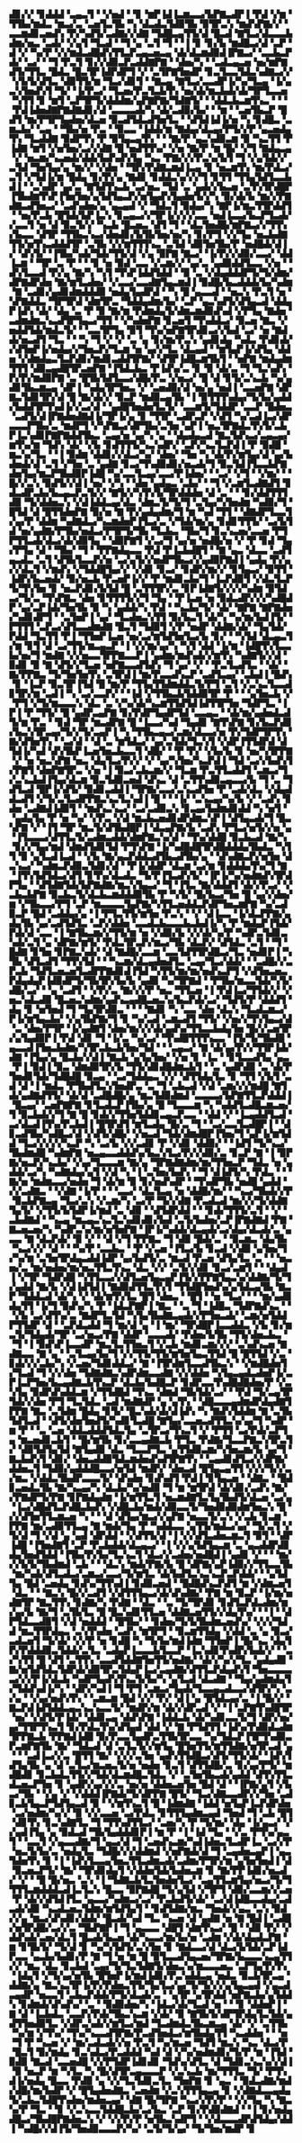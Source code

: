 ▟▊▞▞▝▊▟▟▟▝▃▄▃▜▝▝▞▅▟▝▝▊▝▆▛▐▟▐▃▆▃▃▞▙▛▇▃▟▛▐▝▛▟▝▞▆▝▜▜▙▞▆▟▃▝▆▃▞▃▝▃▅▜▃▜▙▝▚▝▟▃▟▃▜▟▉▜▙▝▉▜▛▃▚▝▆▟▚▛▇▞▞▝▃▃▆▟▊▃▅▟▚▝▛▞▚▟▜▞▃▟▇▞▞▟▇▝▜▟█▃▄▜▜▞▟▝█▃▟▝▇▜▃▞▟▃▃▃▙▟▆▞▅▃▝▃▟▞▝▞▄▜▝▜▃▟▝▝▜▝▄▝▃▜▝▜▝▝▐▝▊▝▊▞▙▝▆▟█▃▞▟▝▃▛▝▟▝▞▝▚▞▛▝▞▞▆▟▃▟█▟▚▜▜▃▛▃▄▃▅▃▄▝▟▞▟▃▆▟▉▟▐▛▇▃▞▝▃▃▙▃▛▟▞▝▃▞▝▝▜▝▛▃▜▝▊▞▞▟▉▃▛▃▟▟▇▛▇▝▝▟▅▞▚▝▝▃▟▃▄▃▅▝▅▞▆▛▇▟▜▞▜▜▃▝█▟▃▝█▃▜▛▐▟▛▟▛▜▝▞▝▃▜▛▇▜▅▟▛▝▊▃▜▃▃▜▟▃▚▟▇▃▞▞▝▞▙▜▞▟▜▃▝▟▉▜▜▞▆▝▜▃▞▟▊▜▝▝▇▃▄▝▇▜▃▞▃▃▟▛▐▞▚▞▜▃▄▝▐▞▄▃▚▜▅▟▚▜▝▜▞▝▐▞▛▃▞▝▜▃▅▞▛▃▜▃▙▜▚▝▅▞▟▞▆▃▙▟▞▟▞▜▛▜▃▃▅▝▚▜▜▝▊▝▆▜▝▃▛▜▛▜▞▟▟▟▆▞▄▛▇▛▇▞▜▟▇▜▞▝▝▟▟▃▙▃▆▜▚▃▝▝▝▝▛▟▐▟▅▟▇▛▇▟▇▟▊▞▟▝▃▃▃▃▟▞▚▝▟▞▃▟▉▞▙▞▝▝▆▝▝▃▅▜▙▃▛▝█▟▜▝▆▞▛▜▛▜▄▟▅▞▟▃▅▝▉▃▟▜▟▃▟▜▅▜▃▝▝▟▜▟▐▟▐▞▅▝▚▝▊▟█▃▝▃▆▃▙▞▝▃▄▝▝▜▙▞▅▝▛▃▝▝▉▃▃▝▐▟▟▞▆▝▇▟▄▞▟▃▄▞▛▜▞▞▛▝▄▃▅▟▄▜▚▝▜▃▟▟▇▝▉▟▛▜▚▝▛▝▉▜▄▃▄▜▚▝▝▝▇▞▛▝▄▃▚▟▉▃▆▝▉▝▚▃▜▜▝▛▐▟▇▝▆▜▝▞▅▜▅▞▃▞▞▟▇▝█▝▅▟▜▜▚▞▝▞▅▝▇▞▛▝▆▝█▞▝▞▜▝▇▟▄▃▄▝▞▝▅▃▆▞▚▃▅▟▞▟▟▞▙▟▚▟▚▜▄▝▚▃▝▛▇▞▞▞▛▃▚▞▙▜▝▜▝▞▄▜▟▞▞▃▜▟▝▜▅▜▄▞▄▝▆▞▞▝▞▟▅▝▝▜▛▞▛▟▇▃▆▟▐▃▄▝▊▝▅▃▆▜▚▝▆▞▛▟▃▞▃▜▝▞▜▟▐▞▆▝█▟▄▝▊▞▛▞▄▝▇▟▊▝▊▟▟▃▚▞▞▞▜▝▊▜▜▝▜▜▄▜▟▜▃▃▙▟▐▝▝▃▚▟▛▝▄▞▃▝▇▜▟▜▚▃▙▝▃▞▅▃▝▜▟▝▃▝▄▟▞▞▙▃▅▝▃▜▚▜▛▟█▛▐▜▙▟▆▜▚▛▐▜▅▜▅▞▄▜▟▜▄▃▛▞▅▜▄▟▚▜▄▟▅▜▞▞▚▝▉▞▟▞▙▝▆▞▞▛▇▟▇▃▟▜▅▃▞▝▃▟▚▟▅▞▄▝▄▃▄▟▝▞▝▜▟▃▜▝▉▟▄▞▚▝▇▛▐▞▆▃▜▜▛▟▟▜▝▝▅▞▛▃▙▝█▜▟▞▙▛▐▃▚▝▊▃▄▃▞▞▜▛▐▞▞▞▞▃▃▝▅▟▐▃▃▞▙▃▛▜▃▟▞▞▃▃▜▝▅▝▟▝▉▃▜▞▞▝▚▃▙▝█▃▅▃▝▟▜▝▜▝▝▟▃▜▅▟█▞▆▛▇▃▞▞▜▜▚▞▙▃▃▝▟▜▛▝▜▜▙▃▚▃▞▟▅▟▊▞▙▜▙▜▅▞▅▞▚▝▊▞▛▜▝▞▞▜▄▝▅▃▙▟▇▜▜▞▅▜▚▃▟▟▟▜▛▝▃▜▙▝▞▞▆▜▜▜▚▃▝▃▜▟▝▟▉▜▅▜▙▞▛▝▅▟█▟▞▟▐▞▝▟▚▜▞▝▐▜▙▞▚▟▞▜▟▞▜▜▞▟▝▞▄▝▉▛▇▝▇▃▞▝▐▞▛▞▞▟▉▞▃▃▞▝▟▟▐▃▆▝▝▜▛▝▃▝▛▝▝▝▊▝▅▝▉▟▝▃▃▝▞▃▆▞▞▝▄▞▃▝▄▟▉▟▟▜▃▃▝▞▅▝▝▟▚▜▃▃▟▝▛▞▄▝▇▞▚▝▚▜▝▜▚▛▐▟▟▜▟▟▝▝▉▝▃▝▞▟▄▟▟▟▛▜▞▜▞▟▆▞▟▛▇▟▛▟▅▝▇▞▆▜▃▟▅▞▝▞▃▃▞▃▃▟▇▜▄▃▆▟▐▝▉▟█▞▙▃▟▟▟▞▙▞▚▟▆▝▇▝▃▟▊▞▄▟▊▟▆▟▟▟▉▝▅▟▄▜▄▟▛▟▝▝▚▝█▝▄▃▃▟▝▝▅▃▚▝▛▃▜▝▅▝▚▛▇▟▟▃▝▜▛▜▛▟▝▟▆▜▛▃▝▜▟▟▄▟▆▞▙▞▝▃▛▝▄▃▚▟▜▞▟▜▄▃▟▝▟▟▄▛▐▟▚▝▟▞▝▟▄▝▃▝▛▝▉▝▇▞▆▝▛▟▆▟▄▜▞▟▆▃▆▟▉▟▚▟▝▞▛▜▄▝▇▟▅▝▃▟▆▟▆▃▚▃▟▜▛▜▄▃▞▜▜▝▝▞▚▟▅▛▇▝▊▃▅▜▝▜▚▟▟▃▞▝▉▃▅▝▇▃▝▞▅▟▟▜▟▞▆▟▃▜▞▝▝▃▃▜▛▜▄▝▉▜▝▜▚▞▅▛▇▜▛▟▊▃▞▞▙▟▝▃▞▝▅▝▇▟▟▞▅▃▟▜▝▜▃▝▝▝▚▝▜▝▞▝▞▝▃▝▄▝▊▞▆▞▛▃▚▝▄▟▊▟▄▝▚▟▃▝▛▟▊▟▞▞▟▜▅▛▐▞▅▟▄▞▞▜▅▃▛▞▜▃▆▝▅▝▄▞▞▜▃▝▟▃▄▟▝▝▆▜▄▛▐▞▟▜▄▝▟▟▅▝▞▟▆▟▄▃▜▃▛▟▊▞▆▟▊▃▟▟▜▛▇▞▝▟▜▛▐▟█▃▆▜▙▜▝▝▅▛▇▝▆▟▄▟▆▜▜▜▝▟▉▃▄▟█▜▛▃▅▛▇▝▐▜▟▃▙▃▝▛▐▟▚▞▃▝▊▝▉▝▟▞▃▝▜▝▜▃▚▟▚▝▛▞▛▞▆▟▉▛▇▝▃▝█▜▙▜▟▜▃▃▞▟█▞▛▃▝▞▅▃▞▝█▝▟▝▊▜▞▃▚▃▙▝▚▞▄▟▊▜▙▃▆▃▄▝▟▛▐▝▚▟▄▜▛▜▅▃▝▞▝▃▅▟▉▞▟▝▅▞▄▝▅▟▐▝▃▃▅▛▇▝▟▛▇▃▜▟▊▜▛▞▟▝█▝▇▞▟▞▞▝▉▃▛▝▆▟▉▃▄▜▙▝▐▝▉▜▜▜▚▟▄▞▜▞▙▞▄▟▟▞▙▟▟▜▛▜▚▟▐▞▞▃▞▟▝▝▄▟█▜▅▟▅▜▃▜▞▝▃▃▆▜▞▜▟▟▛▝▃▃▛▝█▟▅▃▝▃▟▜▞▟▐▛▇▟▅▟▇▟▐▞▜▛▐▞▄▝▊▝▜▜▛▝▃▟▛▃▛▝▞▟▜▝▚▞▃▟▐▃▞▟▛▃▃▃▛▜▙▞▃▝▆▟▛▜▝▞▚▛▇▃▞▟▛▜▙▞▃▜▅▝▄▛▐▝▅▃▜▛▇▟▃▜▚▜▞▃▙▛▐▃▚▟▊▛▇▛▇▟▟▜▙▃▝▃▄▞▅▝▄▞▚▝▄▝▝▟▄▟▄▃▟▝▇▃▜▟▚▃▞▃▄▃▄▞▆▜▚▞▆▝▜▟▚▝▟▞▝▞▙▝▊▟▜▜▜▞▚▃▚▟▛▞▝▃▛▞▚▃▜▃▛▟▐▝▛▝▉▟█▝▆▃▚▞▜▃▝▝▐▝▉▟▆▝▟▟▊▞▞▟▃▞▚▞▝▟▅▞▝▜▅▝▚▝▟▞▛▞▆▜▄▞▟▝▄▞▙▟▅▟▞▟▝▃▜▝▞▜▅▝▃▝▄▟▇▝▊▃▞▜▚▟▉▟▊▞▅▃▟▞▜▝▉▃▜▟▐▜▃▃▙▛▇▟▅▜▄▞▆▃▛▜▙▟▉▛▐▟█▝▚▞▃▃▜▃▄▞▃▃▞▛▐▟▅▞▝▝▃▞▝▞▜▝▝▞▆▞▝▝█▞▞▃▚▝▉▟▜▞▞▟▐▝▅▞▝▞▚▝▝▟▅▝▄▟▄▃▝▃▙▞▝▝▜▝▞▃▆▜▃▟▇▟▜▝▊▟▃▟▛▃▙▞▙▃▄▃▛▃▜▞▞▝▇▜▞▞▚▜▚▜▞▜▛▟▟▟▅▝▟▝▃▝▝▝▊▞▟▟▜▜▜▟▉▝▜▞▟▟▅▃▚▝▞▟▐▟▟▃▄▞▟▃▝▟▆▃▜▞▜▞▜▝▃▜▄▞▚▜▅▟▆▝▚▟▉▞▜▝█▜▟▝▟▝█▜▜▟▅▛▇▝▉▞▅▝▇▝▛▞▄▟▄▟▆▞▜▝▆▝▚▟▝▜▜▝▝▟▇▟▛▜▃▃▜▞▄▞▛▝▟▟▆▝▚▟▇▟▃▞▚▃▆▟▅▛▐▜▃▞▃▝▞▜▟▞▆▞▄▝▊▟▊▜▜▜▞▝▃▞▙▜▟▝▅▞▄▟▇▞▛▜▙▞▅▟▃▞▛▜▛▜▞▜▙▝▜▃▙▃▝▜▙▞▜▝▊▃▚▃▅▞▃▃▅▝▛▜▛▜▜▃▟▞▟▃▞▟▞▟▉▜▄▝▝▟▉▛▇▜▝▞▃▞▜▝▄▞▅▝▅▟█▞▅▝▞▝▛▝▊▟▝▜▄▞▛▜▄▝▟▝▝▜▙▞▝▜▝▝▛▛▇▟▄▃▃▝▛▟▝▛▐▃▙▟█▜▝▝▇▝▄▃▝▟▃▃▝▃▟▜▄▃▟▃▝▃▜▝▟▜▙▜▃▃▛▞▅▝▃▞▄▜▞▞▅▟▛▜▙▃▞▞▄▟▉▛▇▟▐▝▄▟▄▝▛▞▄▞▞▟▃▜▝▞▆▟▚▝▞▜▟▟█▜▄▞▞▝▞▟▊▝▊▃▞▝▊▟▛▞▆▞▞▝▊▜▄▃▞▝▉▜▜▝▐▟▛▞▙▃▅▟▞▝▉▞▅▃▙▝▛▃▅▛▐▞▞▝▛▝▆▟▊▃▙▞▜▝▐▃▛▟▉▜▝▞▟▃▜▃▛▜▞▜▚▜▅▝▊▝▅▃▛▟▊▞▙▜▟▝█▝▃▜▜▜▛▞▃▝▊▛▐▟▇▜▞▞▞▞▚▟▆▝▉▜▟▃▞▜▞▃▝▜▚▛▇▃▝▟▅▝▊▜▜▜▜▞▞▜▝▜▄▝▝▛▐▃▅▝▅▝▉▟▃▟▛▞▞▞▚▟█▟▛▝▄▞▃▛▐▟▞▜▅▜▙▝▉▝▚▝▄▟▟▞▚▝▛▟▝▝▚▃▙▞▜▞▝▟▞▝▇▛▇▝▇▛▇▟▅▞▚▟▊▟▛▜▝▝▃▜▅▛▐▝▄▞▝▜▃▟▅▃▚▜▜▝▉▞▙▃▜▝▟▞▚▝▚▞▆▞▙▟▐▜▞▝▛▜▜▜▝▃▛▃▞▟▜▃▃▟▆▟▇▝█▃▜▝▜▟▉▜▝▞▛▝▅▟▛▝▟▟▇▞▟▞▝▜▄▜▟▞▛▟▟▝▜▃▜▜▝▛▐▝▜▜▅▛▐▃▅▝▅▞▃▞▆▜▟▜▅▜▃▞▙▝▊▞▝▝▚▜▟▝▟▃▄▃▜▞▆▝▊▜▝▟▝▃▞▜▜▞▆▃▄▃▛▝▐▝▞▞▆▞▄▞▚▝▚▜▝▟▟▝▐▞▆▝▐▟█▜▚▜▃▃▙▞▅▞▜▝▆▟▇▝▞▞▅▃▃▜▛▛▇▃▃▛▐▝▄▟▆▞▆▟▚▟▞▞▆▜▚▝▚▟▇▜▞▞▟▝▉▟▊▝▉▝▇▝▟▜▞▞▜▃▅▝▅▛▇▃▃▟▜▟▚▝▜▝▄▞▝▞▝▝▛▃▜▃▟▜▃▝▝▟▞▝▇▞▛▛▇▃▝▜▞▜▅▜▅▜▚▝▃▜▛▟▐▝▆▞▛▃▃▟▚▃▛▝▃▟▜▃▄▞▝▃▙▟▐▝█▟▚▝▊▝▐▃▛▝▉▃▜▛▐▜▟▝█▝▆▞▛▝▜▜▄▜▜▟▆▟▟▃▜▞▛▜▝▃▜▝▞▃▚▃▜▃▃▟▊▜▛▞▆▝▃▟▐▝▚▝▃▞▃▃▛▞▝▝▐▟▝▞▜▜▙▃▙▜▟▟▉▜▛▝▛▝▝▝▄▜▅▃▙▝▞▝▛▜▝▞▜▞▆▃▃▃▚▝▟▃▝▃▝▞▚▞▟▞▚▃▆▜▜▟▜▟▐▟▜▜▛▜▅▝▜▟▛▜▃▝▐▛▐▝▛▝▜▜▞▝█▝▄▟▛▃▄▛▇▝▊▞▛▟▛▜▄▟▛▜▟▝▃▃▄▃▝▝▟▞▆▞▄▟▅▟▃▟▜▞▆▝▛▃▝▝▊▟▝▜▛▝▆▃▟▛▇▝█▝▐▃▃▞▚▟▝▜▄▟▊▝▇▜▚▛▇▝▊▞▙▃▛▟▊▞▙▃▚▜▛▃▄▞▜▞▞▜▞▃▄▛▐▝▚▝▜▜▙▃▄▃▞▃▆▞▟▃▃▞▅▝▛▞▜▟▛▜▛▜▚▝▇▞▟▜▅▜▚▝▝▃▞▟▝▝▟▝▃▝▆▜▟▃▞▝▄▞▃▜▟▞▜▃▚▜▝▞▟▛▐▜▜▟▛▟▝▟▜▟▐▞▚▟▝▟▚▜▙▛▐▃▅▜▅▃▙▃▃▜▝▟█▞▝▝▛▝▛▞▝▞▙▞▙▝▊▝▅▞▚▜▛▛▇▝▞▝▅▝▅▃▚▛▇▝▅▃▝▟▄▜▃▞▛▞▞▝▞▝▄▞▚▜▅▞▚▃▛▟▐▝▜▟▝▃▞▞▙▟▚▜▞▛▇▜▝▟▅▛▇▜▛▃▝▞▅▝▐▝▉▃▞▃▙▃▆▞▞▝▜▃▆▝▛▃▜▜▃▟▟▜▝▃▆▃▞▜▞▃▚▃▙▟▐▜▄▞▟▃▆▝▉▃▜▟▉▃▅▟▝▟▚▃▝▟▝▃▜▜▚▟▉▃▄▃▃▞▙▝▜▝▃▝▜▟▜▃▟▝█▛▐▞▟▜▞▝▉▟▊▃▟▟▐▝▜▛▇▞▃▃▞▃▚▃▟▜▅▝▛▝▃▟▞▟▃▝▞▟▄▟▟▃▟▜▝▞▜▞▃▜▃▟▛▛▇▃▚▃▜▃▚▟▐▝█▝▝▝▐▞▝▃▚▃▄▞▚▞▙▝▞▝▃▟▚▝▊▟▅▝▃▟▇▟▐▟▉▜▝▝▆▟▚▃▚▃▞▝▃▞▃▟▉▃▚▝▊▃▄▞▙▟▆▟▊▟▟▝▚▝▅▜▝▝▄▟▄▜▄▝▛▝▅▝▚▞▝▞▛▃▝▞▟▝▆▃▙▃▅▟▊▟▛▟▆▃▚▛▐▝▟▜▄▃▟▞▜▝█▃▚▛▇▝▞▝▐▜▝▜▛▝▆▃▜▞▟▜▙▟█▛▐▝▟▃▄▛▇▞▙▝▃▟▚▝▛▜▃▞▅▜▞▞▅▝▄▝▐▜▃▃▃▞▟▜▜▃▜▞▃▟▆▃▟▟▞▟▆▛▇▃▚▞▟▝▝▜▚▞▟▟█▝▉▃▙▃▟▝▇▞▚▝▊▞▞▜▄▞▆▟▝▟▆▟▜▟▊▜▟▝▛▜▚▛▇▝▐▞▚▟█▟█▜▛▟█▟▟▟▄▜▙▟▃▝▚▜▜▝▉▝▄▜▃▟▐▃▟▝▝▞▙▝▇▞▄▃▛▟▟▃▟▜▙▃▟▜▙▞▄▝▝▟▚▟▇▃▛▞▅▜▅▝▟▃▚▃▞▝▚▟▆▃▛▟▉▃▜▟▊▞▟▝▝▛▐▞▟▟▛▝▟▃▆▝▃▞▆▝▊▟▟▟▄▜▚▞▜▝▇▝▐▜▚▜▟▜▟▃▞▟▜▝▊▜▚▞▟▃▟▃▝▜▞▛▐▜▃▟▚▜▞▝▐▛▐▞▚▞▅▟▆▟▚▜▛▟▛▜▄▝▝▟▜▟▇▜▟▞▙▛▇▟▇▞▆▃▚▜▄▃▞▝▜▝▐▜▃▝▇▞▟▟▟▜▝▟▞▞▛▃▞▝▞▃▙▃▙▛▇▝▉▃▙▃▜▞▟▃▙▃▆▟▟▟▉▜▙▝▛▝▚▜▞▝█▞▙▃▞▜▅▝█▝▄▞▞▟▅▞▆▝▞▜▙▃▃▞▛▜▝▃▛▝▆▃▃▃▃▜▄▛▇▞▚▜▜▃▅▟▟▃▛▟▛▜▅▃▆▛▇▝▚▞▃▟▉▃▛▝█▟▝▃▟▟▄▞▄▝▐▝▛▜▃▜▜▞▆▜▅▝▛▃▚▝▝▞▝▟▐▃▃▝▐▞▟▃▛▛▇▞▄▟▄▜▙▝▄▞▃▟▜▟▜▃▝▃▛▞▟▟▅▝▃▃▟▃▙▃▃▃▙▃▙▟▐▞▚▝▛▝▆▟▄▛▐▜▟▞▛▟▞▟▝▃▃▝▐▝▇▜▙▃▆▞▞▜▜▞▆▝▅▝▞▟▉▞▙▝▞▞▟▞▚▞▛▝▚▟▛▃▜▟▊▃▚▟▞▃▜▝▄▝▟▛▇▞▆▜▞▝▛▟▃▜▛▃▛▞▆▃▞▜▙▝▟▃▛▞▝▟▜▟▃▝▃▜▝▝▜▝█▟▇▝▊▜▅▝▊▛▇▃▚▟▞▝▟▝▇▟█▞▃▃▆▝▃▃▜▟▜▜▛▟█▃▞▜▃▝▅▟▊▛▐▝▚▜▙▝▟▜▃▟▜▝▜▜▚▜▟▝▝▝▚▃▆▞▟▃▄▟▅▟▜▃▝▃▄▞▜▃▞▟▟▞▝▝▃▟█▞▞▃▛▃▙▝▜▟▜▃▅▃▅▜▃▟▛▛▇▟▊▟▐▜▟▝▚▜▜▞▆▞▆▞▅▟▚▃▛▜▝▞▟▜▅▃▅▃▛▟▄▟▄▛▐▟▉▟▛▜▞▜▙▜▛▞▙▞▙▝▄▟▉▝▚▞▜▛▇▟▝▝▛▜▙▞▆▃▃▜▟▞▚▜▞▟█▞▃▞▝▝▄▝▃▟▜▝▝▞▛▞▃▝▇▞▞▞▛▝▅▃▝▜▜▃▅▝▐▝▛▟▐▃▞▜▜▟▞▞▝▞▅▃▚▟▃▟▉▝█▃▅▃▚▟▆▞▄▟▚▃▄▟█▃▅▃▚▞▙▃▛▟▞▃▞▝▜▟▜▞▛▝▟▟▟▜▝▟▄▝▊▝▅▜▅▟▝▜▝▜▄▜▛▟▉▃▝▝▝▝▇▟▊▝▚▝▃▃▝▟▅▝▟▃▚▝▜▃▟▃▆▃▞▛▐▞▆▜▄▃▙▞▝▞▄▜▙▛▇▞▜▝▊▝▚▞▃▟▝▃▆▃▟▜▝▜▜▞▝▞▅▞▞▜▚▜▄▃▞▟▝▃▝▟▅▞▛▜▛▝▐▞▄▟▇▜▝▟▅▞▆▞▞▞▟▞▄▟▚▞▜▜▃▃▙▟▄▜▅▝█▞▞▃▅▜▛▞▄▜▄▟▉▛▐▝▛▟▝▟▊▝▜▝▐▞▃▝▚▞▃▞▝▜▚▟█▜▜▜▚▃▃▝▐▜▞▜▞▜▙▟█▝▄▃▃▟▐▜▅▃▙▟▆▞▚▜▛▃▙▃▙▜▅▞▜▟▝▝▝▃▄▃▞▝▇▝▟▞▄▞▛▞▞▜▜▛▐▟▞▟▇▝▐▜▄▞▄▝█▃▙▞▞▟▐▝▇▃▙▝▄▜▄▜▅▞▝▞▅▝▊▝▐▃▝▝▊▜▃▃▟▜▄▝▄▃▝▛▐▝▉▟▐▝▉▃▝▟▆▟▉▜▛▞▙▝▜▜▞▟▊▟█▟▆▃▙▜▝▝▃▝▄▟▛▟▉▝▃▝▟▞▛▜▅▟▊▜▟▞▜▟█▟█▝▉▃▄▝▝▃▞▜▟▟▄▃▝▞▞▝▟▜▜▟▄▜▃▝▊▝▜▜▝▞▙▜▝▃▟▝▟▝▐▝▆▟▃▝▛▜▙▟▜▃▚▜▅▟▛▃▝▃▝▜▝▃▙▃▟▝▞▟▝▃▆▞▞▞▆▟█▝▇▜▟▞▄▟▇▟▜▜▞▝▟▞▟▝▃▟█▟█▞▄▝▆▃▜▟▉▟▆▟▝▃▃▃▃▞▙▛▇▜▜▃▛▟▟▟▐▝█▃▄▞▝▃▅▛▇▛▇▝▊▜▃▟▃▛▐▜▙▞▄▝█▝▜▃▃▃▆▝▚▝▚▟▟▜▃▟█▃▆▃▅▞▜▝▉▃▙▟▞▞▜▝▇▝█▝▊▟▞▞▜▜▅▜▟▟▊▃▄▃▛▃▃▝▝▟▟▝▞▝▐▃▄▟▟▜▃▟▝▃▞▟▃▟▐▜▚▞▛▃▙▟▐▝█▜▛▟▜▝▆▜▃▟▄▝█▞▃▝▜▝▝▃▞▃▃▜▃▟█▛▐▝▝▟▊▃▟▜▙▞▚▟█▃▞▟▝▞▟▜▞▟█▞▝▞▅▃▟▝▜▟▞▟▆▟█▛▐▜▅▞▜▝▄▛▐▞▆▜▟▟▝▜▃▞▞▞▞▞▚▃▛▝▚▝▃▞▙▝▞▞▃▟▊▝▛▝▞▟▊▝▟▟▉▞▝▝▐▟▜▝▜▞▚▃▞▜▙▟▆▟█▝▚▟▆▛▇▝▅▃▄▃▃▟▟▟▚▞▙▃▚▜▃▞▛▞▞▟▉▞▃▝▊▃▛▝▇▝▐▝▉▛▇▞▅▃▛▞▚▃▙▞▝▞▄▞▜▃▃▃▆▝▇▞▄▝▜▛▇▟▇▟▆▞▆▞▜▜▅▃▛▝▜▟▃▝▅▝▄▟▟▞▃▞▚▝▚▟▇▟▄▞▄▜▝▞▟▝▚▝▐▝▃▜▅▞▙▟▚▝▝▜▝▟▐▟▜▞▚▝▛▟▃▝▝▝▇▞▅▝▆▟▆▃▃▞▅▟▅▝▜▝▟▞▆▝▉▝▊▞▅▟▚▟▛▝▝▜▚▟▛▜▙▝▅▟█▝▄▟▟▝▞▞▃▟▇▃▝▝▞▟▇▝▐▞▛▝▝▝▃▃▞▝▟▃▜▃▄▝▅▝▟▟█▞▆▞▝▝▚▃▞▜▙▟▞▞▛▝▉▃▙▛▇▃▄▝▜▃▞▃▚▝▞▃▆▞▚▝▃▞▛▝▜▞▞▟▇▝▛▃▟▃▟▝▆▞▞▞▜▞▟▟▇▜▄▜▞▝▞▜▜▞▙▜▟▛▐▞▆▟▝▃▝▟▉▝▝▟▜▟▛▟▟▝▝▝▊▟▞▜▜▜▞▃▜▝▝▞▝▃▙▟▇▟▝▝▚▃▄▝▆▃▄▃▚▃▜▃▚▟▊▟▊▞▙▟▝▃▜▞▙▟▅▞▃▛▐▛▇▟▇▟▝▛▇▝▇▃▅▃▅▞▚▝▚▟▛▃▚▞▆▞▅▜▅▛▇▝▐▛▐▞▚▟▟▞▟▃▄▟▞▃▞▟▄▞▟▃▟▞▃▝▄▃▃▝▇▝▟▃▛▟▞▝▉▝▞▝▝▟▝▞▜▝▛▛▇▃▝▜▝▟▉▝█▟▞▃▝▝▉▃▆▃▝▟▄▜▙▝▚▃▞▞▞▝▟▝▝▝▚▞▛▝▃▃▙▃▝▝▛▝▞▃▅▝▐▜▃▞▙▝▊▃▟▝▞▟▉▝▄▜▅▞▜▞▚▞▆▝▃▜▅▜▛▟▄▃▟▟▐▟▛▝▄▞▙▟▜▞▃▝▆▃▟▝▛▃▅▝▟▜▄▜▃▝▃▝▝▝▅▃▅▞▃▝▆▞▅▟▅▞▆▞▅▃▜▜▃▜▚▃▝▟▃▝▞▞▝▃▜▞▞▟▊▝▊▃▞▃▆▜▝▝▝▟▄▟▐▝▞▜▛▝▜▟▛▟█▝▚▜▜▃▃▞▞▟▜▃▅▜▄▃▄▛▐▜▞▞▛▛▇▜▄▃▚▞▟▟▇▞▜▞▜▞▄▟▟▝▇▞▙▝▞▟▐▟▜▟▐▝▇▟▉▟▜▜▃▜▚▜▝▜▜▟█▜▅▟▚▞▄▜▟▃▄▜▙▝▇▃▛▝▜▟▟▃▟▝▟▞▚▝▞▝▟▞▆▜▚▜▃▝█▜▝▟▅▃▝▝█▜▝▝▅▝▜▃▞▝▝▝▆▞▄▟▊▟▄▜▜▝▐▞▜▝▉▟▚▞▚▝▛▝▐▟▃▛▇▛▐▝▇▃▝▝▃▝▜▝▐▟█▃▝▜▟▛▇▟▚▃▝▝▝▞▙▝▃▞▟▜▚▞▃▝▇▟▛▜▃▜▟▝▚▜▄▜▙▟▇▃▄▟▞▞▛▜▅▃▟▞▝▃▆▞▅▜▟▟▛▜▜▟▛▝▟▝▝▃▛▟▃▟▟▝▜▝▆▞▟▝▄▝▐▝▆▞▝▜▛▟█▛▐▃▃▟▟▃▝▞▙▝▊▞▆▃▜▞▜▟▄▟▞▜▛▝▃▞▅▃▞▛▇▝▟▟▛▝▃▃▃▟▞▝▛▟▅▞▙▜▙▝▜▜▞▟▅▃▙▃▝▝▜▝▐▝▉▟▚▛▐▃▃▟▛▝▆▃▜▃▜▜▅▃▜▝▞▃▙▝▆▟▊▃▆▞▞▞▝▃▚▟▚▃▅▝▇▟▇▃▃▝▇▝▄▝▝▃▜▃▄▞▙▞▜▝▞▞▜▜▞▜▜▞▆▜▅▜▄▃▜▜▟▝█▝█▜▜▟▝▞▃▝▊▟▞▞▞▃▙▞▚▝▞▃▅▞▜▟▊▟▟▃▞▝▇▝▐▜▛▟▆▜▃▃▟▜▙▃▚▝▝▞▆▟█▟▅▜▞▜▃▟▝▜▝▞▞▟▅▝▜▟▇▟▇▃▚▟▛▟▆▃▃▟▇▝▞▞▟▟▅▝▚▜▄▃▄▟▃▟▅▛▐▞▃▛▐▃▛▜▅▞▙▃▄▟▇▃▙▜▚▃▛▝▟▃▙▞▙▟█▃▛▝▊▟▛▃▃▜▚▟█▟█▟▅▞▛▝▞▃▚▜▄▝▉▟▛▟▚▟▟▃▆▝▞▜▜▟█▟▝▜▚▃▝▟▆▟▝▜▙▜▟▞▃▞▝▝▛▟▝▜▞▃▄▜▛▜▟▞▞▟▅▝▛▜▝▜▃▜▟▃▝▃▟▝▆▟▇▟▛▝▄▝▄▜▚▝▝▟█▃▃▃▄▟▆▟▛▟▄▟▇▜▛▛▇▝▇▃▝▃▜▟▆▝█▟▄▝▊▜▞▝█▃▚▟▞▟▞▟▐▟▚▝▚▝▇▟▚▜▟▟▆▝▇▝▃▜▙▜▟▜▃▟▝▝▟▜▞▟▅▜▅▟▜▞▚▟▊▜▃▟█▝▇▜▄▞▃▃▅▃▟▜▜▃▚▞▄▞▜▝▚▟▛▝▆▝▛▝▝▃▝▃▅▝▟▟▃▟▟▟▜▟▃▜▄▝▃▜▛▃▞▜▚▃▜▝▞▝▛▜▜▝▃▞▛▟▞▃▛▜▄▝▆▃▅▟▊▃▙▜▝▝█▞▆▜▙▝▊▞▃▃▄▟▇▃▙▝▛▜▃▝▛▟▇▞▜▃▃▛▇▃▚▜▛▃▜▞▝▟▉▜▟▜▄▜▟▝▇▜▄▟▉▝▟▃▝▜▃▃▛▜▃▝▄▜▜▟▉▃▆▞▚▜▅▃▆▞▙▝▄▞▜▝▇▃▙▟▚▜▝▟▊▞▝▟▅▃▟▟▉▜▟▃▆▟▅▟▚▟▜▛▇▜▚▝▝▃▄▟▊▟▜▃▞▞▟▛▇▞▟▟▅▃▜▝▜▟▉▞▄▟▟▟█▃▃▞▅▜▟▝▆▟▛▞▝▟▅▃▟▝█▜▄▃▄▜▜▝▞▞▞▜▞▞▃▞▆▃▝▞▟▟▃▜▙▟▛▃▃▃▜▞▝▟▚▟▅▝▊▟▚▟▜▝▛▟▐▝▊▜▄▃▅▝▝▟▇▃▝▝█▟▊▃▅▟▃▜▙▝▇▞▚▃▄▞▚▝▟▃▙▞▚▞▅▟▉▝▜▝▆▝▆▜▛▟▝▟▞▟▊▞▃▟▚▝▇▞▞▛▇▟▛▜▞▛▇▝▊▛▇▟▄▟▆▝▐▞▆▜▜▃▜▝▅▃▆▟▇▜▃▜▄▜▙▟▜▞▟▃▅▝▃▞▄▝▐▃▞▟█▟▜▃▛▟█▃▙▟▚▝▞▟█▃▙▞▆▟▞▟▉▃▃▜▞▜▅▟▉▟▉▟▆▜▅▃▚▝█▝▞▞▟▜▅▜▜▃▆▃▅▝▚▝▝▝▟▝▟▜▄▞▆▃▞▞▄▛▇▝▅▃▃▜▞▃▚▝▞▃▙▝▊▃▆▝▛▛▇▝▆▞▃▟▉▜▜▃▄▝▇▝▆▟▞▜▄▝▛▝▚▟▟▃▃▝▄▜▜▞▆▟▃▞▄▞▝▜▞▃▜▝▞▜▞▟▝▜▝▞▟▝▄▝▄▟▝▟▛▟▟▝▝▞▟▜▜▞▟▝▐▝▞▞▟▜▃▟▅▃▆▃▜▝▉▜▝▝▟▛▐▟█▝▐▜▅▟▇▜▝▃▛▝▛▃▙▟▟▞▟▃▄▃▞▝▐▝▞▞▄▜▟▜▄▃▆▝▃▝▄▃▟▟▛▟▊▟▄▜▅▟▜▟▟▝▐▜▙▞▛▞▙▞▜▃▚▃▜▝▟▃▞▞▃▟▅▞▅▟█▟▐▝▄▟▊▝▞▝▝▝▆▞▞▞▙▜▞▜▙▟▆▟▝▃▙▝▝▝▟▃▚▝▆▟▞▛▇▞▙▝█▝▟▛▇▞▄▛▐▟▉▞▞▜▜▃▃▜▙▝▆▞▚▟▞▟▜▃▟▃▞▃▆▃▞▃▃▞▜▞▆▜▃▝▟▞▙▟▜▃▚▃▚▃▛▃▛▟▟▞▝▝▄▜▟▜▄▝█▟▝▃▅▟▄▝▊▟▚▞▜▜▚▟▐▝▊▟▉▃▅▟▝▝█▟█▟▚▃▛▟▜▝▆▝▞▟▆▃▅▜▝▟▃▝▝▝▇▃▚▝█▞▞▃▟▜▝▞▟▜▜▜▄▃▞▟▞▟▚▟▇▞▝▛▇▝▆▝▉▃▛▝▐▞▆▞▅▟▇▜▛▝▇▃▜▜▚▝▊▟▇▞▚▝▛▟▇▝▝▟▃▝▝▃▝▜▞▜▛▟▊▝▊▟▜▃▛▟▃▟▆▞▆▞▄▞▙▝▇▞▜▝▃▜▙▜▃▝█▝█▃▚▟▊▜▜▃▅▝▟▟▇▃▅▜▜▞▞▟▄▜▚▞▝▝▐▝▝▟▛▜▟▃▃▟▉▜▝▞▟▝▅▟▟▟▝▝█▜▙▞▝▝▊▟▅▞▜▞▙▜▙▟▆▃▅▟▚▞▝▞▞▞▜▟▟▝▆▃▜▜▛▟▄▃▝▃▚▜▚▟▅▝▃▟▚▝▆▜▛▜▝▝▉▃▆▜▜▟▄▝▞▟▟▝▃▝▄▝▉▃▞▃▟▃▅▜▝▜▞▟▞▝▞▞▛▝▅▝▊▟█▝▚▝▜▞▙▞▆▟▐▟▆▝▜▜▅▛▐▝█▞▚▃▝▟▄▜▛▞▛▟▟▟▉▃▜▟▟▞▃▜▃▝▃▟▄▛▐▃▃▃▙▜▃▃▛▝▐▃▚▟▊▜▚▟▛▞▙▟▞▞▝▝▃▞▚▜▜▝█▝▟▜▝▃▜▜▚▝▃▃▟▜▟▟▇▜▅▜▜▞▅▟▇▞▝▟▞▞▚▞▞▜▃▝▄▟▄▟▉▝▇▞▅▜▟▜▟▃▜▟▛▟▞▟▉▜▛▃▜▟▄▛▐▃▞▃▄▟▇▞▟▜▜▃▛▟▄▟▚▜▝▜▅▃▃▃▃▃▞▞▞▛▐▞▟▃▙▝▚▟▛▜▄▟▚▜▚▃▜▞▙▞▚▝▄▜▃▟▝▟▃▟▇▝▝▜▄▞▄▟▆▟▄▜▞▜▟▟▚▟▐▞▚▝▝▟▛▞▚▟▐▝▜▝▛▜▝▃▆▃▞▜▄▟▞▜▃▃▄▃▟▃▃▞▟▜▛▞▚▝▃▞▄▝▝▞▄▞▅▟▚▜▚▝▝▃▆▃▆▝█▟▝▞▞▝▛▞▝▟▐▝▄▝█▜▟▃▄▞▃▝▐▝█▞▞▝▇▃▛▟▐▟▜▟▟▃▄▃▚▃▚▃▃▜▞▝▆▟▛▞▆▝▟▞▞▟▛▃▟▝▞▝▐▝▃▛▇▜▚▟█▜▛▝▅▞▝▞▟▜▞▛▐▟▞▝▟▟▊▃▄▝▟▟▚▛▇▝▐▟▟▃▙▝▟▞▚▟▊▃▃▜▞▜▝▟▛▞▅▞▄▞▜▜▛▜▚▃▜▝▊▞▛▟▃▜▚▞▟▜▄▟▝▟▟▝▞▝▇▝▛▜▟▜▜▝▐▟▚▞▛▟▉▟▃▟▆▜▛▛▇▃▙▝▛▛▇▟▐▟█▝▉▞▛▃▃▜▄▟▛▃▜▜▙▜▛▃▃▝▚▞▜▟▃▛▐▜▛▜▚▟▉▃▛▃▆▛▇▜▙▝▇▞▝▜▟▃▟▝▟▝▃▜▃▜▞▞▆▜▄▝█▜▅▜▜▞▆▜▜▟▇▞▅▜▛▃▟▝▄▝▝▝▃▟▐▃▞▞▃▝█▜▜▝▇▞▝▞▞▞▃▜▅▝▄▟▚▜▜▟█▃▞▟▜▞▜▜▞▟▞▝▐▟▚▜▟▜▄▜▙▝▄▝▟▝▃▜▃▞▆▃▅▃▜▞▅▝▅▟▅▝▊▃▜▝▟▜▜▟█▞▃▝▊▞▄▞▛▜▞▝▆▟█▟▊▝▊▃▙▟▃▜▜▞▞▜▟▞▟▃▆▟█▃▜▟▃▝▞▝▃▜▅▜▙▃▟▞▄▟▟▝▟▜▚▜▜▃▟▃▅▃▛▜▅▝▊▝▄▟▛▞▄▞▞▞▃▝▅▞▅▝▟▟▅▃▅▜▅▝█▟▝▟▝▝▐▛▇▞▄▜▝▞▙▃▞▜▙▝▝▞▄▝▞▝▞▟▟▟▐▛▇▟▞▜▞▟▛▛▇▝█▜▞▝▜▃▞▟▇▃▃▟▛▞▞▜▅▝▃▟▊▃▙▜▄▃▛▜▟▜▄▃▟▝▉▝▝▞▆▜▚▃▜▝█▝▐▟▆▟▇▝▐▟▟▝▅▜▄▛▐▃▛▟▛▟▅▝▃▞▅▟▆▞▚▞▞▝▉▝▞▞▃▃▅▝▃▞▛▟▃▝▊▜▜▜▄▟▆▃▄▟▝▜▅▟▝▜▝▃▙▝█▜▝▟▊▜▚▝▊▃▚▟▇▜▃▝▜▝▜▜▚▟▜▜▃▞▝▃▅▞▚▝▛▝▜▞▆▞▝▟▄▝▐▞▄▃▞▝▞▞▄▟▐▜▄▝▄▝▉▟▃▟▝▜▙▜▄▟▟▟▊▛▐▝▆▝▛▝▐▝▐▟▝▜▄▝▝▞▃▝▛▜▚▞▄▃▜▝▝▃▃▜▝▞▄▃▃▟▇▞▜▝▄▃▞▟▝▜▝▃▅▟▚▃▆▞▚▟▐▟▅▃▜▃▟▛▐▃▝▃▞▞▛▝▅▃▜▞▙▞▃▝▅▟▄▜▃▝▜▟█▞▞▞▟▟▆▟▝▞▅▛▇▟▞▟▝▜▝▃▄▟▅▃▄▛▐▝▄▃▜▟▅▜▚▝▊▝▐▝▐▟▚▜▃▃▄▜▅▃▜▜▃▟▆▃▟▞▃▟▆▞▛▜▛▞▆▝▄▜▅▜▅▟▐▝▟▝▉▃▅▃▛▜▞▝▇▞▝▜▛▟▊▟▄▜▝▞▟▟▅▜▟▞▙▟▅▃▆▝▊▝▇▞▛▛▐▟▊▞▅▃▟▞▝▞▝▝█▝█▞▅▃▝▃▚▝▐▝▜▟▇▃▙▜▃▜▅▟▅▜▃▞▝▃▄▜▜▃▆▜▄▞▅▃▞▜▞▜▜▜▜▃▆▟▟▟▃▟▐▃▜▃▚▝█▃▃▝▉▛▇▟█▝▜▞▄▜▟▝▞▜▛▜▝▟▉▞▃▃▆▞▞▃▅▝▛▝▟▞▞▟▜▟▐▜▃▝▄▃▃▞▚▟▆▃▞▃▞▝▛▃▙▟▜▞▟▞▝▃▞▟▐▟█▃▃▟▄▞▃▟▃▟▞▟▉▝▚▃▟▃▅▃▜▟▆▞▆▜▟▜▄▜▝▝▊▟▜▟▇▞▆▃▝▜▅▟▞▞▄▃▝▃▚▝▉▟▞▞▄▝▆▃▞▟▚▟▊▞▟▟▞▝█▃▟▞▚▟▝▜▃▝▚▃▅▝▟▝▄▟▇▝▅▝▇▝█▟▐▝▃▟█▞▅▜▛▟█▞▃▞▞▃▝▜▙▛▇▛▐▝▜▝▄▃▃▃▝▟█▜▝▟▆▜▚▃▞▝█▝▝▟▉▝▛▞▝▞▟▟▚▟▞▃▅▞▟▃▜▝█▃▟▞▙▃▅▝▟▞▚▃▃▞▆▞▙▞▅▝▃▟▆▝▞▟▞▟▄▟▃▛▇▝▆▝▊▜▙▜▞▝▜▞▟▝▊▝▚▞▚▜▟▜▞▃▚▜▅▝▊▝▇▟▃▃▞▟▝▟▃▞▙▜▟▞▃▛▐▟▛▃▃▝▄▃▙▞▙▟▊▞▛▝▇▝▜▝▅▝▆▝█▝▉▜▃▃▟▜▄▃▅▞▜▛▇▞▙▃▃▃▚▃▄▜▜▞▞▝▆▃▝▟▃▝▊▃▙▟▝▃▄▞▜▞▜▃▜▟▇▜▞▟▅▃▚▞▆▃▃▃▅▃▝▃▛▜▄▜▚▜▚▝▐▟▄▜▝▞▜▞▄▞▅▜▙▝█▜▅▛▐▞▆▟▐▟▊▞▛▃▚▟▟▃▄▝▅▟▃▝▉▃▙▜▛▃▄▝▟▟▇▞▄▝▇▃▚▃▜▛▐▞▛▞▛▟▅▃▜▜▞▜▄▜▃▞▄▞▜▞▜▞▞▞▄▜▄▃▄▟▝▞▄▃▟▃▄▟▛▝▅▃▃▜▝▃▙▃▛▟▟▞▛▜▞▟▃▟▞▃▝▝▄▜▛▝▄▜▛▟▟▝▅▛▇▃▙▞▄▜▟▟▚▝▊▟▆▟▞▟▚▟▚▞▝▃▝▝▉▟▉▟▅▞▚▝▐▟▃▞▟▞▜▃▟▝▅▝▝▝▊▝▟▟▅▛▐▝▇▝▟▝▐▃▙▟▃▝▃▃▛▞▛▟▞▜▙▃▚▃▆▝▞▟▞▝▉▝▇▜▙▜▞▟▛▜▛▟▄▜▃▜▟▞▄▟▜▜▅▟▉▜▃▝▞▟▛▃▚▟▞▞▆▜▃▞▆▟▝▜▃▟▆▟▃▜▙▃▆▃▄▝▟▞▝▞▝▃▜▜▙▝▚▞▆▝▞▜▚▞▝▜▚▞▚▃▃▟▜▛▇▞▛▃▟▜▅▟▃▞▆▜▙▟▄▜▜▝▚▃▟▟▅▝▝▝▅▝▜▝▛▝▚▃▅▝▞▝▆▞▃▟▃▟▞▞▅▝▛▃▜▝▚▞▆▃▅▝▜▟▜▝▆▃▚▝▚▃▝▟▃▞▛▝█▃▜▝▉▞▆▟▄▝▊▃▚▟▃▞▛▃▟▟▟▝▚▟▝▟▝▞▚▞▅▟▆▟▊▞▜▞▛▝▆▝▐▜▟▝▉▟▉▝▇▃▟▝▃▃▅▟█▝▞▞▛▜▟▛▐▟▊▟▊▝▜▟▚▞▟▜▃▝▟▝▜▟▊▃▚▃▚▞▞▟▐▝▉▝▅▃▛▝▆▝▚▜▃▝▚▝█▞▟▜▛▃▄▃▃▃▛▝▞▃▚▃▙▝▆▞▜▜▜▃▝▜▞▝▛▜▚▟▐▞▅▟▄▝█▃▃▝▛▟▉▝▄▝▞▞▜▃▜▟▊▃▜▃▝▜▅▛▇▝▊▝▄▃▝▝▉▟▃▟▇▞▆▟▞▟█▞▆▞▙▟▛▝▞▝█▜▄▟▅▟▇▃▝▃▅▟▆▝▞▃▚▜▜▜▄▃▄▝▊▝▞▟▇▟▃▃▄▟▄▜▞▃▙▃▜▟█▜▚▟▅▞▆▟▅▃▄▞▝▟▇▝█▞▜▛▇▝▚▃▞▞▛▞▛▝▝▞▞▜▄▝▚▝▇▃▚▞▛▝▜▃▝▝▊▝▞▃▚▃▃▜▟▟█▃▙▞▃▞▙▃▝▃▛▝▊▞▛▟▉▟▇▟▝▝▐▝▊▞▅▟▄▟█▃▞▜▙▟█▛▇▟▅▃▚▝▞▝▞▞▛▞▛▝▅▜▙▃▚▟▛▜▝▝▞▟▃▃▃▟▛▟▜▟▄▞▟▟▐▝▚▟█▞▞▟▐▜▞▜▅▟▉▃▃▃▛▞▚▞▝▃▜▞▜▞▄▞▝▜▞▜▅▞▆▟▛▝▊
